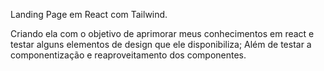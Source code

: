 Landing Page em React com Tailwind.

Criando ela com o objetivo de aprimorar meus conhecimentos em react e testar alguns elementos de design que ele disponibiliza;
Além de testar a componentização e reaproveitamento dos componentes.
